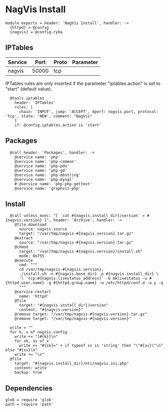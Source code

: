 
# NagVis Install

    module.exports = header: 'NagVis Install', handler: ->
      {httpd} = @config
      {nagvis} = @config.ryba

## IPTables

| Service           | Port  | Proto | Parameter       |
|-------------------|-------|-------|-----------------|
|  nagvis           | 50000 |  tcp  |                 |

IPTables rules are only inserted if the parameter "iptables.action" is set to
"start" (default value).

      @tools.iptables
        header: 'IPTables'
        rules: [
          chain: 'INPUT', jump: 'ACCEPT', dport: nagvis.port, protocol: 'tcp', state: 'NEW', comment: "NagVis"
        ]
        if: @config.iptables.action is 'start'

## Packages

      @call header: 'Packages', handler: ->
        @service name: 'php'
        @service name: 'php-common'
        @service name: 'php-pdo'
        @service name: 'php-gd'
        @service name: 'php-mbstring'
        @service name: 'php-mysql'
        # @service name: 'php-php-gettext'
        @service name: 'graphviz-php'

## Install

      @call unless_exec: "[ `cat #{nagvis.install_dir}/version` = #{nagvis.version} ]", header: 'Archive', handler: ->
        @file.download
          source: nagvis.source
          target: "/var/tmp/nagvis-#{nagvis.version}.tar.gz"
        @extract
          source: "/var/tmp/nagvis-#{nagvis.version}.tar.gz"
        @chmod
          target: "/var/tmp/nagvis-#{nagvis.version}/install.sh"
          mode: 0o755
        @execute
          cmd: """
          cd /var/tmp/nagvis-#{nagvis.version};
          ./install.sh -n #{nagvis.base_dir} -p #{nagvis.install_dir} \
          -l 'tcp:#{nagvis.livestatus_address}' -b mklivestatus -u #{httpd.user.name} -g #{httpd.group.name} -w /etc/httpd/conf.d -a y -q
          """
        @service.restart
          name: 'httpd'
        @file
          target: "#{nagvis.install_dir}/version"
          content: "#{nagvis.version}"
        @remove target: "/var/tmp/nagvis-#{nagvis.version}.tar.gz"
        @remove target: "/var/tmp/nagvis-#{nagvis.version}"

      write = ""
      for k, v of nagvis.config
        write += "[#{k}]\n"
        for sk, sv of v
          write += "#{sk}=" + if typeof sv is 'string' then "\"#{sv}\"\n" else "#{sv}\n"
        write += "\n"
      @file
        target: "#{nagvis.install_dir}/etc/nagvis.ini.php"
        content: write
        backup: true

## Dependencies

    glob = require 'glob'
    path = require 'path'

